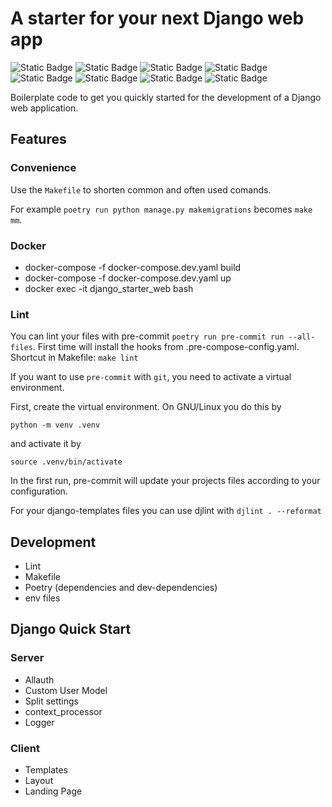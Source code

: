 # A starter for your next Django web app


![Static Badge](https://img.shields.io/badge/Django-%23092E20?style=flat&logo=django&logoColor=%23092E20&labelColor=white)
![Static Badge](https://img.shields.io/badge/Docker-%232496ED?style=flat&logo=docker&logoColor=%232496ED&labelColor=white)
![Static Badge](https://img.shields.io/badge/Poetry-%2360A5FA?style=flat&logo=poetry&logoColor=%2360A5FA&labelColor=white)
![Static Badge](https://img.shields.io/badge/Htmx-%233366CC?style=flat&logo=htmx&logoColor=%233366CC&labelColor=white)
![Static Badge](https://img.shields.io/badge/Tailwind-%2306B6D4?style=flat&logo=tailwindcss&logoColor=%2306B6D4&labelColor=white)
![Static Badge](https://img.shields.io/badge/Material%20Design%20Icons-%232196F3?style=flat&logo=materialdesignicons&logoColor=%232196F3&labelColor=white)
![Static Badge](https://img.shields.io/badge/Celery-%2337814A?style=flat&logo=celery&logoColor=%2337814A&labelColor=white)
![Static Badge](https://img.shields.io/badge/Redis-%23DC382D?style=flat&logo=redis&logoColor=%23DC382D&labelColor=white)


Boilerplate code to get you quickly started for the development of a Django web application.

## Features

### Convenience

Use the `Makefile` to shorten common and often used comands.

For example `poetry run python manage.py makemigrations` becomes `make mm`.

### Docker

- docker-compose -f docker-compose.dev.yaml build
- docker-compose -f docker-compose.dev.yaml up
- docker exec -it django_starter_web bash

### Lint
You can lint your files with pre-commit `poetry run pre-commit run --all-files`.
First time will install the hooks from .pre-compose-config.yaml.
Shortcut in Makefile: `make lint`

If you want to use `pre-commit` with `git`, you need to activate a virtual environment.

First, create the virtual environment. On GNU/Linux you do this by

`python -m venv .venv`

and activate it by

`source .venv/bin/activate`

In the first run, pre-commit will update your projects files according to your configuration.

For your django-templates files you can use djlint with `djlint . --reformat`

## Development
- Lint
- Makefile
- Poetry (dependencies and dev-dependencies)
- env files




## Django Quick Start
### Server
- Allauth
- Custom User Model
- Split settings
- context_processor
- Logger

### Client
- Templates
- Layout
- Landing Page
